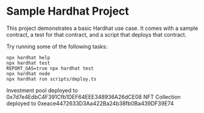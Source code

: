 # Sample Hardhat Project

This project demonstrates a basic Hardhat use case. It comes with a sample contract, a test for that contract, and a script that deploys that contract.

Try running some of the following tasks:

```shell
npx hardhat help
npx hardhat test
REPORT_GAS=true npx hardhat test
npx hardhat node
npx hardhat run scripts/deploy.ts
```


Investment pool deployed to 0x7d7e4EdbC4F391Cfb1DEF64EEE348936A26dCE08
NFT Collection deployed to 0xeace4472633D3Aa422Ba24b38fb0Ba439DF39E74